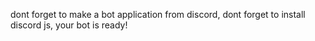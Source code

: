 
dont forget to make a bot application from discord,
dont forget to install  discord js,
your bot is ready!

